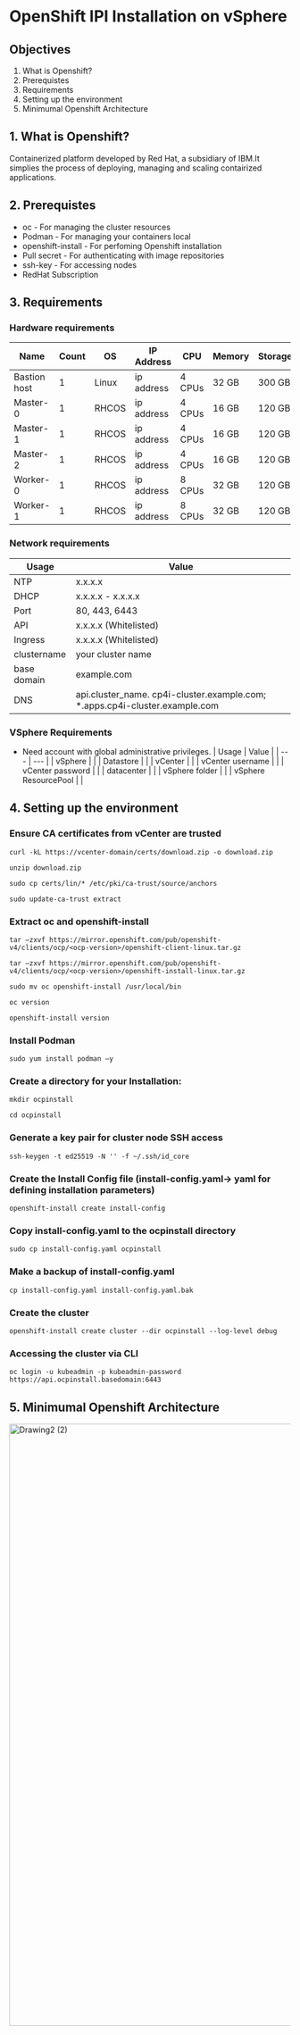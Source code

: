 # OpenShift IPI Installation on vSphere
## Objectives  

1. What is Openshift? 
2. Prerequistes  
3. Requirements
4. Setting up the environment  
5. Minimumal Openshift Architecture

 ## 1. What is Openshift?
Containerized platform developed by Red Hat, a subsidiary of IBM.It simplies the process of deploying, managing and scaling contairized applications.

## 2. Prerequistes
* oc - For managing the cluster resources 
* Podman - For managing your containers local 
* openshift-install - For perfoming Openshift installation 
* Pull secret - For authenticating with image repositories
* ssh-key - For accessing nodes
* RedHat Subscription

## 3. Requirements
### Hardware requirements 

  |  Name  | Count | OS | IP Address  | CPU | Memory | Storage |
  | ---    | ---   | --- | ---        | --- | ---    | ---     |
  | Bastion host    | 1   | Linux | ip address      | 4 CPUs  | 32 GB    | 300 GB      |
  |  Master-0    | 1   | RHCOS | ip address        | 4 CPUs | 16 GB    | 120 GB     |
  |  Master-1    | 1   | RHCOS | ip address        | 4 CPUs | 16 GB    | 120 GB     |
  |  Master-2    | 1   | RHCOS | ip address        | 4 CPUs | 16 GB    | 120 GB     |
  | Worker-0    | 1   | RHCOS | ip address        | 8 CPUs | 32 GB    | 120 GB     |
  | Worker-1    | 1   | RHCOS | ip address        | 8 CPUs | 32 GB    | 120 GB     |

### Network requirements 

  |  Usage      |   Value    |
  | ---    | ---   |
  |     NTP   |   x.x.x.x   |
  |    DHCP    |  x.x.x.x - x.x.x.x     |
  |     Port   |   80, 443, 6443   |
  |     API   |   x.x.x.x (Whitelisted)  |
  |     Ingress   |   x.x.x.x (Whitelisted)  |
  |     clustername   |   your cluster name  |
  |     base domain   |   example.com  |
  |     DNS   |   api.cluster_name. cp4i-cluster.example.com;  *.apps.cp4i-cluster.example.com |
  
  

### VSphere Requirements 
* Need account with global administrative privileges.
  |  Usage      |   Value    |
  | ---    | ---   |
  |   vSphere     |     |
  |   Datastore     |     |
  |   vCenter     |     |
  |   vCenter username     |     |
  |   vCenter password     |     |
  |   datacenter     |     |
  |   vSphere folder     |     |
  |   vSphere ResourcePool     |     |
  

## 4. Setting up the environment
### Ensure CA certificates from vCenter are trusted 

` curl -kL https://vcenter-domain/certs/download.zip -o download.zip `  

` unzip download.zip `

` sudo cp certs/lin/* /etc/pki/ca-trust/source/anchors ` 

` sudo update-ca-trust extract `

### Extract oc and openshift-install

` tar –zxvf https://mirror.openshift.com/pub/openshift-v4/clients/ocp/<ocp-version>/openshift-client-linux.tar.gz `

` tar –zxvf https://mirror.openshift.com/pub/openshift-v4/clients/ocp/<ocp-version>/openshift-install-linux.tar.gz `

` sudo mv oc openshift-install /usr/local/bin `

` oc version `
 
` openshift-install version ` 


### Install Podman 

` sudo yum install podman –y `

### Create a directory for your Installation: 

` mkdir ocpinstall `

` cd ocpinstall ` 

### Generate a key pair for cluster node SSH access 

` ssh-keygen -t ed25519 -N '' -f ~/.ssh/id_core `

### Create the Install Config file (install-config.yaml-> yaml for defining installation parameters) 
` openshift-install create install-config `

### Copy install-config.yaml to the ocpinstall directory 

` sudo cp install-config.yaml ocpinstall `

### Make a backup of install-config.yaml 

` cp install-config.yaml install-config.yaml.bak `


### Create the cluster 

` openshift-install create cluster --dir ocpinstall --log-level debug `

### Accessing the cluster via CLI
` oc login -u kubeadmin -p kubeadmin-password https://api.ocpinstall.basedomain:6443 `

## 5. Minimumal Openshift Architecture
<img width="1079" alt="Drawing2 (2)" src="https://github.com/welcomemncube/OpenShift-IPI-Installation-on-vSphere/assets/39636648/f069b75d-1a63-40b3-a0f7-bf04187e95c6">


